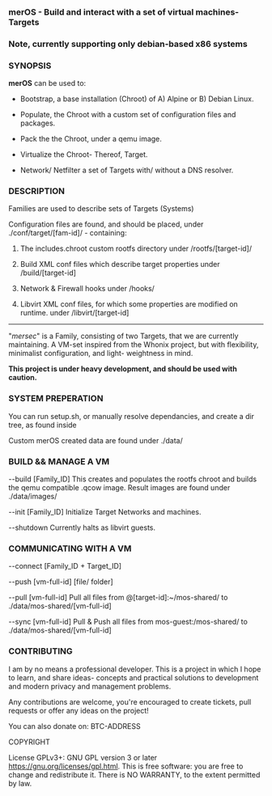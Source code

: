 ### merOS - Build and interact with a set of virtual machines- Targets

### Note, currently supporting only debian-based x86 systems

### SYNOPSIS

**merOS** can be used to: 

- Bootstrap, a base installation (Chroot) of A) Alpine or B) Debian Linux.
	
- Populate, the Chroot with a custom set of configuration files and packages.

- Pack the the Chroot, under a qemu image.

- Virtualize the Chroot- Thereof, Target.

- Network/ Netfilter a set of Targets with/ without a DNS resolver.

### DESCRIPTION

Families are used to describe sets of Targets (Systems)

Configuration files are found, and should be placed,
under ./conf/target/[fam-id]/ - containing:
	
1. The includes.chroot custom rootfs directory
	under /rootfs/[target-id]/

2. Build XML conf files which describe target properties
	under /build/[target-id]

3. Network & Firewall hooks
	under /hooks/

4. Libvirt XML conf files, for which some
	properties are modified on runtime.
	under /libvirt/[target-id]

---


 "*mersec*" is a Family, consisting of two Targets, that we are currently maintaining.
A VM-set inspired from the Whonix project, but with flexibility,
minimalist configuration, and light- weightness in mind.

**This project is under heavy development, and should be used with caution.**



### SYSTEM PREPERATION

You can run setup.sh,
or manually resolve dependancies,
and create a dir tree, as found inside

Custom merOS created data are found
under ./data/


### BUILD && MANAGE A VM
	
--build [Family_ID]
This creates and populates the rootfs chroot
and builds the qemu compatible .qcow image.
Result images are found under ./data/images/

--init [Family_ID]
Initialize Target Networks
and machines.

--shutdown
Currently halts as libvirt guests.
	

### COMMUNICATING WITH A VM

--connect [Family_ID + Target_ID]

--push [vm-full-id] [file/ folder] 

--pull [vm-full-id]
Pull all files from @[target-id]:~/mos-shared/
to ./data/mos-shared/[vm-full-id]

--sync [vm-full-id]
Pull & Push all files from mos-guest:/mos-shared/
to ./data/mos-shared/[vm-full-id]


### CONTRIBUTING

I am by no means a professional developer.
This is a project in which I hope to learn, and share ideas-
concepts and practical solutions to development and
modern privacy and management problems.

Any contributions are welcome, you're encouraged to create tickets, pull requests
or offer any ideas on the project!

You can also donate on: BTC-ADDRESS

COPYRIGHT

License GPLv3+: GNU GPL version 3 or later <https://gnu.org/licenses/gpl.html>.
This is free software: you are free to change and redistribute it.  There is NO WARRANTY, to the extent permitted by law.
